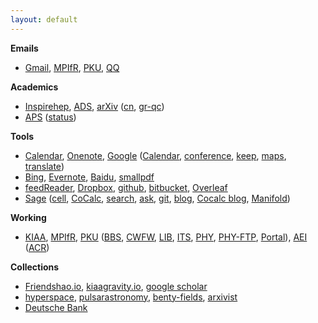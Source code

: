 ```yaml
---
layout: default
---
```


**Emails**

- [Gmail](http://www.gmail.com/),
  [MPIfR](https://webmail.mpifr-bonn.mpg.de/),
  [PKU](http://mail.pku.edu.cn/),
  [QQ](http://mail.qq.com/)

**Academics**

- [Inspirehep](http://inspirehep.net/),
  [ADS](https://ui.adsabs.harvard.edu/),
  [arXiv](http://www.arxiv.org/)
  ([cn](http://cn.arxiv.org/), [gr-qc](http://arxiv.org/list/gr-qc/new))
- [APS](http://journals.aps.org/)
  ([status](https://authors.aps.org/Submissions/status/))

**Tools**

- [Calendar](https://calendar.google.com/calendar/r),
  [Onenote](https://www.onenote.com/),
  [Google](http://www.google.com/ncr)
  ([Calendar](https://calendar.google.com/calendar/r/month),
  [conference](https://docs.google.com/spreadsheets/d/1SYWqFnnjvRzJBO65RQKxzdKv5pecVefYNgz7jwFQALA/edit?usp=drive_web&ouid=113011655640104127367),
  [keep](https://keep.google.com/),
  [maps](https://www.google.com/maps),
  [translate](https://translate.google.com/))
- [Bing](https://www.bing.com/),
  [Evernote](https://www.evernote.com/Home.action),
  [Baidu](http://www.baidu.com/),
  [smallpdf](http://smallpdf.com/)
- [feedReader](http://feedreader.com/online/),
  [Dropbox](https://www.dropbox.com/home),
  [github](https://github.com/),
  [bitbucket](https://bitbucket.org/),
  [Overleaf](https://www.overleaf.com/project)
- [Sage](http://www.sagemath.org/index.html)
  ([cell](https://sagecell.sagemath.org/),
  [CoCalc](https://cocalc.com/),
  [search](http://www.sagemath.org/search.html),
  [ask](https://ask.sagemath.org/),
  [git](https://github.com/sagemath/sage),
  [blog](http://planet.sagemath.org/),
  [Cocalc blog](http://blog.sagemath.com/),
  [Manifold](http://sagemanifolds.obspm.fr/))

**Working**

- [KIAA](http://kiaa.pku.edu.cn/),
  [MPIfR](http://www.mpifr-bonn.mpg.de/2169/en),
  [PKU](http://www.pku.edu.cn/)
  ([BBS](http://bbs.pku.edu.cn/),
   [CWFW](http://cwfw.pku.edu.cn/),
   [LIB](http://www.lib.pku.edu.cn/portal/), 
   [ITS](http://its.pku.edu.cn/),
   [PHY](http://www.phy.pku.edu.cn/), 
   [PHY-FTP](ftp://pts.phy.pku.edu.cn/),
   [Portal](https://portal.pku.edu.cn/)),
   [AEI](http://www.aei.mpg.de/)
  ([ACR](http://www.aei.mpg.de/1282161/Astrophysical_and_Cosmological_Relativity))

**Collections**

- [Friendshao.io](https://friendshao.github.io/),
  [kiaagravity.io](https://kiaagravity.github.io/),
  [google scholar](https://scholar.google.com/citations?user=x7Rnzn8AAAAJ&hl=en)
- [hyperspace](http://hyperspace.uni-frankfurt.de/),
  [pulsarastronomy](http://pulsarastronomy.net/pulsar/preprints),
  [benty-fields](https://benty-fields.com/benty-search),
  [arxivist](http://arxivist.com/)
- [Deutsche Bank](https://meine.deutsche-bank.de/trxm/db/)


